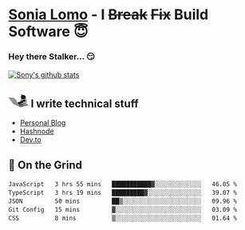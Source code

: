 # [Sonia Lomo](https://sonylomo.github.io/) - I ~~Break~~ ~~Fix~~ Build Software 😇
### Hey there Stalker... 😏 

<a href="https://github.com/sonylomo/github-readme-stats">
  <img align="center" src="https://media.giphy.com/media/lU05nFSW6Y2A/giphy.gif" alt="Sony's github stats" />
</a>

## <img src="assets/devcat.gif" width="40"> I write technical stuff
- [Personal Blog](https://www.sonylomo.dev/blog)
- [Hashnode](https://sonylomo.hashnode.dev/)
- [Dev.to](https://dev.to/sonylomo)

## 🤡 On the Grind
<!--START_SECTION:waka-->

```txt
JavaScript   3 hrs 55 mins   ███████████▓░░░░░░░░░░░░░   46.05 %
TypeScript   3 hrs 19 mins   █████████▓░░░░░░░░░░░░░░░   39.07 %
JSON         50 mins         ██▒░░░░░░░░░░░░░░░░░░░░░░   09.96 %
Git Config   15 mins         ▓░░░░░░░░░░░░░░░░░░░░░░░░   03.09 %
CSS          8 mins          ▒░░░░░░░░░░░░░░░░░░░░░░░░   01.64 %
```

<!--END_SECTION:waka-->
